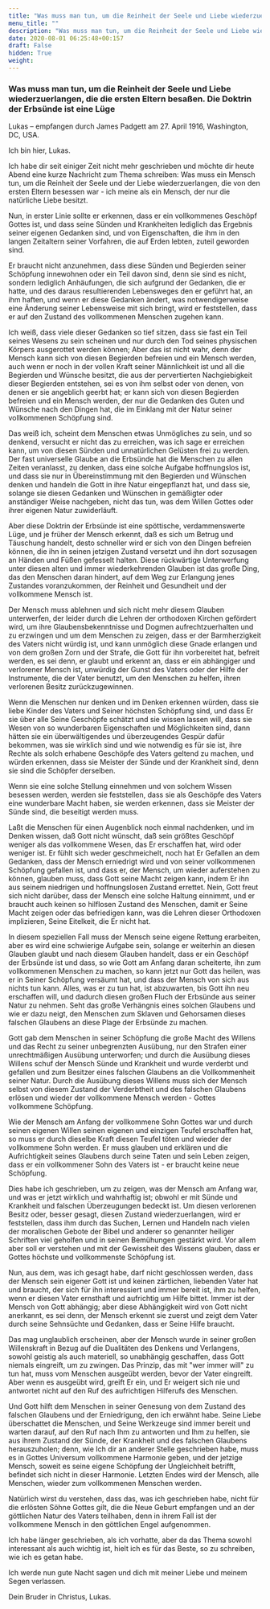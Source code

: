 ```yaml
---
title: "Was muss man tun, um die Reinheit der Seele und Liebe wiederzuerlangen, die die ersten Eltern besaßen. Die Doktrin der Erbsünde ist eine Lüge"
menu_title: ""
description: "Was muss man tun, um die Reinheit der Seele und Liebe wiederzuerlangen, die die ersten Eltern besaßen. Die Doktrin der Erbsünde ist eine Lüge"
date: 2020-08-01 06:25:48+00:157
draft: False
hidden: True
weight:
---
```

### Was muss man tun, um die Reinheit der Seele und Liebe wiederzuerlangen, die die ersten Eltern besaßen. Die Doktrin der Erbsünde ist eine Lüge

Lukas – empfangen durch James Padgett am 27. April 1916, Washington, DC, USA.

Ich bin hier, Lukas.

Ich habe dir seit einiger Zeit nicht mehr geschrieben und möchte dir heute Abend eine kurze Nachricht zum Thema schreiben: Was muss ein Mensch tun, um die Reinheit der Seele und der Liebe wiederzuerlangen, die von den ersten Eltern besessen war - ich meine als ein Mensch, der nur die natürliche Liebe besitzt.

Nun, in erster Linie sollte er erkennen, dass er ein vollkommenes Geschöpf Gottes ist, und dass seine Sünden und Krankheiten lediglich das Ergebnis seiner eigenen Gedanken sind, und von Eigenschaften, die ihm in den langen Zeitaltern seiner Vorfahren, die auf Erden lebten, zuteil geworden sind.

Er braucht nicht anzunehmen, dass diese Sünden und Begierden seiner Schöpfung innewohnen oder ein Teil davon sind, denn sie sind es nicht, sondern lediglich Anhäufungen, die sich aufgrund der Gedanken, die er hatte, und des daraus resultierenden Lebensweges den er geführt hat, an ihm haften, und wenn er diese Gedanken ändert, was notwendigerweise eine Änderung seiner Lebensweise mit sich bringt, wird er feststellen, dass er auf den Zustand des vollkommenen Menschen zugehen kann.

Ich weiß, dass viele dieser Gedanken so tief sitzen, dass sie fast ein Teil seines Wesens zu sein scheinen und nur durch den Tod seines physischen Körpers ausgerottet werden können; Aber das ist nicht wahr, denn der Mensch kann sich von diesen Begierden befreien und ein Mensch werden, auch wenn er noch in der vollen Kraft seiner Männlichkeit ist und all die Begierden und Wünsche besitzt, die aus der pervertierten Nachgiebigkeit dieser Begierden entstehen, sei es von ihm selbst oder von denen, von denen er sie angeblich geerbt hat; er kann sich von diesen Begierden befreien und ein Mensch werden, der nur die Gedanken des Guten und Wünsche nach den Dingen hat, die im Einklang mit der Natur seiner vollkommenen Schöpfung sind.

Das weiß ich, scheint dem Menschen etwas Unmögliches zu sein, und so denkend, versucht er nicht das zu erreichen, was ich sage er erreichen kann, um von diesen Sünden und unnatürlichen Gelüsten frei zu werden. Der fast universelle Glaube an die Erbsünde hat die Menschen zu allen Zeiten veranlasst, zu denken, dass eine solche Aufgabe hoffnungslos ist, und dass sie nur in Übereinstimmung mit den Begierden und Wünschen denken und handeln die Gott in ihre Natur eingepflanzt hat, und dass sie, solange sie diesen Gedanken und Wünschen in gemäßigter oder anständiger Weise nachgeben, nicht das tun, was dem Willen Gottes oder ihrer eigenen Natur zuwiderläuft.

Aber diese Doktrin der Erbsünde ist eine spöttische, verdammenswerte Lüge, und je früher der Mensch erkennt, daß es sich um Betrug und Täuschung handelt, desto schneller wird er sich von den Dingen befreien können, die ihn in seinen jetzigen Zustand versetzt und ihn dort sozusagen an Händen und Füßen gefesselt halten. Diese rückwärtige Unterwerfung unter diesen alten und immer wiederkehrenden Glauben ist das große Ding, das den Menschen daran hindert, auf dem Weg zur Erlangung jenes Zustandes voranzukommen, der Reinheit und Gesundheit und der vollkommene Mensch ist.

Der Mensch muss ablehnen und sich nicht mehr diesem Glauben unterwerfen, der leider durch die Lehren der orthodoxen Kirchen gefördert wird, um ihre Glaubensbekenntnisse und Dogmen aufrechtzuerhalten und zu erzwingen und um dem Menschen zu zeigen, dass er der Barmherzigkeit des Vaters nicht würdig ist, und kann unmöglich diese Gnade erlangen und von dem großen Zorn und der Strafe, die Gott für ihn vorbereitet hat, befreit werden, es sei denn, er glaubt und erkennt an, dass er ein abhängiger und verlorener Mensch ist, unwürdig der Gunst des Vaters oder der Hilfe der Instrumente, die der Vater benutzt, um den Menschen zu helfen, ihren verlorenen Besitz zurückzugewinnen.

Wenn die Menschen nur denken und im Denken erkennen würden, dass sie liebe Kinder des Vaters und Seiner höchsten Schöpfung sind, und dass Er sie über alle Seine Geschöpfe schätzt und sie wissen lassen will, dass sie Wesen von so wunderbaren Eigenschaften und Möglichkeiten sind, dann hätten sie ein überwältigendes und überzeugendes Gespür dafür bekommen, was sie wirklich sind und wie notwendig es für sie ist, ihre Rechte als solch erhabene Geschöpfe des Vaters geltend zu machen, und würden erkennen, dass sie Meister der Sünde und der Krankheit sind, denn sie sind die Schöpfer derselben.

Wenn sie eine solche Stellung einnehmen und von solchem Wissen besessen werden, werden sie feststellen, dass sie als Geschöpfe des Vaters eine wunderbare Macht haben, sie werden erkennen, dass sie Meister der Sünde sind, die beseitigt werden muss.

Laßt die Menschen für einen Augenblick noch einmal nachdenken, und im Denken wissen, daß Gott nicht wünscht, daß sein größtes Geschöpf weniger als das vollkommene Wesen, das Er erschaffen hat, wird oder weniger ist. Er fühlt sich weder geschmeichelt, noch hat Er Gefallen an dem Gedanken, dass der Mensch erniedrigt wird und von seiner vollkommenen Schöpfung gefallen ist, und dass er, der Mensch, um wieder auferstehen zu können, glauben muss, dass Gott seine Macht zeigen kann, indem Er ihn aus seinem niedrigen und hoffnungslosen Zustand errettet. Nein, Gott freut sich nicht darüber, dass der Mensch eine solche Haltung einnimmt, und er braucht auch keinen so hilflosen Zustand des Menschen, damit er Seine Macht zeigen oder das befriedigen kann, was die Lehren dieser Orthodoxen implizieren, Seine Eitelkeit, die Er nicht hat.

In diesem speziellen Fall muss der Mensch seine eigene Rettung erarbeiten, aber es wird eine schwierige Aufgabe sein, solange er weiterhin an diesen Glauben glaubt und nach diesem Glauben handelt, dass er ein Geschöpf der Erbsünde ist und dass, so wie Gott am Anfang daran scheiterte, ihn zum vollkommenen Menschen zu machen, so kann jetzt nur Gott das heilen, was er in Seiner Schöpfung versäumt hat, und dass der Mensch von sich aus nichts tun kann. Alles, was er zu tun hat, ist abzuwarten, bis Gott ihn neu erschaffen will, und dadurch diesen großen Fluch der Erbsünde aus seiner Natur zu nehmen. Seht das große Verhängnis eines solchen Glaubens und wie er dazu neigt, den Menschen zum Sklaven und Gehorsamen dieses falschen Glaubens an diese Plage der Erbsünde zu machen.

Gott gab dem Menschen in seiner Schöpfung die große Macht des Willens und das Recht zu seiner unbegrenzten Ausübung, nur den Strafen einer unrechtmäßigen Ausübung unterworfen; und durch die Ausübung dieses Willens schuf der Mensch Sünde und Krankheit und wurde verderbt und gefallen und zum Besitzer eines falschen Glaubens an die Vollkommenheit seiner Natur. Durch die Ausübung dieses Willens muss sich der Mensch selbst von diesem Zustand der Verderbtheit und des falschen Glaubens erlösen und wieder der vollkommene Mensch werden - Gottes vollkommene Schöpfung.

Wie der Mensch am Anfang der vollkommene Sohn Gottes war und durch seinen eigenen Willen seinen eigenen und einzigen Teufel erschaffen hat, so muss er durch dieselbe Kraft diesen Teufel töten und wieder der vollkommene Sohn werden. Er muss glauben und erklären und die Aufrichtigkeit seines Glaubens durch seine Taten und sein Leben zeigen, dass er ein vollkommener Sohn des Vaters ist - er braucht keine neue Schöpfung.

Dies habe ich geschrieben, um zu zeigen, was der Mensch am Anfang war, und was er jetzt wirklich und wahrhaftig ist; obwohl er mit Sünde und Krankheit und falschen Überzeugungen bedeckt ist. Um diesen verlorenen Besitz oder, besser gesagt, diesen Zustand wiederzuerlangen, wird er feststellen, dass ihm durch das Suchen, Lernen und Handeln nach vielen der moralischen Gebote der Bibel und anderer so genannter heiliger Schriften viel geholfen und in seinen Bemühungen gestärkt wird. Vor allem aber soll er verstehen und mit der Gewissheit des Wissens glauben, dass er Gottes höchste und vollkommenste Schöpfung ist.

Nun, aus dem, was ich gesagt habe, darf nicht geschlossen werden, dass der Mensch sein eigener Gott ist und keinen zärtlichen, liebenden Vater hat und braucht, der sich für ihn interessiert und immer bereit ist, ihm zu helfen, wenn er diesen Vater ernsthaft und aufrichtig um Hilfe bittet. Immer ist der Mensch von Gott abhängig; aber diese Abhängigkeit wird von Gott nicht anerkannt, es sei denn, der Mensch erkennt sie zuerst und zeigt dem Vater durch seine Sehnsüchte und Gedanken, dass er Seine Hilfe braucht.

Das mag unglaublich erscheinen, aber der Mensch wurde in seiner großen Willenskraft in Bezug auf die Dualitäten des Denkens und Verlangens, sowohl geistig als auch materiell, so unabhängig geschaffen, dass Gott niemals eingreift, um zu zwingen. Das Prinzip, das mit "wer immer will" zu tun hat, muss vom Menschen ausgeübt werden, bevor der Vater eingreift. Aber wenn es ausgeübt wird, greift Er ein, und Er weigert sich nie und antwortet nicht auf den Ruf des aufrichtigen Hilferufs des Menschen.

Und Gott hilft dem Menschen in seiner Genesung von dem Zustand des falschen Glaubens und der Erniedrigung, den ich erwähnt habe. Seine Liebe überschattet die Menschen, und Seine Werkzeuge sind immer bereit und warten darauf, auf den Ruf nach Ihm zu antworten und Ihm zu helfen, sie aus ihrem Zustand der Sünde, der Krankheit und des falschen Glaubens herauszuholen; denn, wie Ich dir an anderer Stelle geschrieben habe, muss es in Gottes Universum vollkommene Harmonie geben, und der jetzige Mensch, soweit es seine eigene Schöpfung der Ungleichheit betrifft, befindet sich nicht in dieser Harmonie. Letzten Endes wird der Mensch, alle Menschen, wieder zum vollkommenen Menschen werden.

Natürlich wirst du verstehen, dass das, was ich geschrieben habe, nicht für die erlösten Söhne Gottes gilt, die die Neue Geburt empfangen und an der göttlichen Natur des Vaters teilhaben, denn in ihrem Fall ist der vollkommene Mensch in den göttlichen Engel aufgenommen.

Ich habe länger geschrieben, als ich vorhatte, aber da das Thema sowohl interessant als auch wichtig ist, hielt ich es für das Beste, so zu schreiben, wie ich es getan habe.

Ich werde nun gute Nacht sagen und dich mit meiner Liebe und meinem Segen verlassen.

Dein Bruder in Christus, Lukas.   
